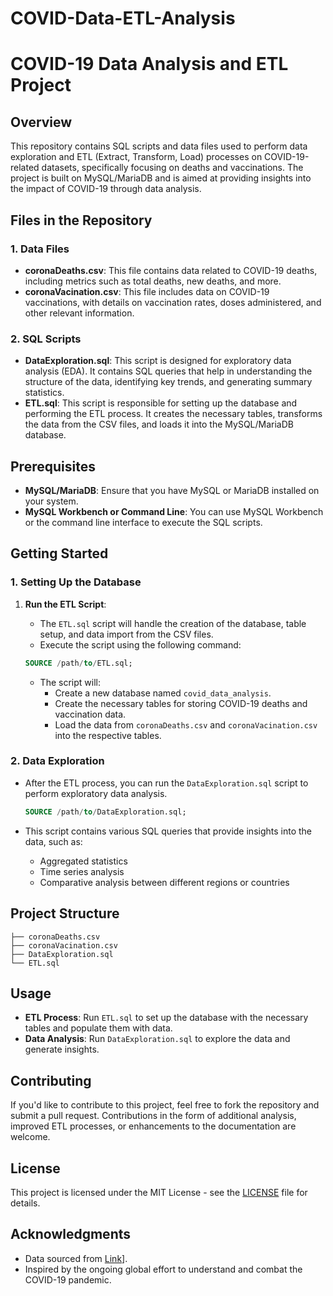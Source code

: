 # COVID-Data-ETL-Analysis
# COVID-19 Data Analysis and ETL Project

## Overview

This repository contains SQL scripts and data files used to perform data exploration and ETL (Extract, Transform, Load) processes on COVID-19-related datasets, specifically focusing on deaths and vaccinations. The project is built on MySQL/MariaDB and is aimed at providing insights into the impact of COVID-19 through data analysis.

## Files in the Repository

### 1. Data Files
- **coronaDeaths.csv**: This file contains data related to COVID-19 deaths, including metrics such as total deaths, new deaths, and more.
- **coronaVacination.csv**: This file includes data on COVID-19 vaccinations, with details on vaccination rates, doses administered, and other relevant information.

### 2. SQL Scripts
- **DataExploration.sql**: This script is designed for exploratory data analysis (EDA). It contains SQL queries that help in understanding the structure of the data, identifying key trends, and generating summary statistics.
- **ETL.sql**: This script is responsible for setting up the database and performing the ETL process. It creates the necessary tables, transforms the data from the CSV files, and loads it into the MySQL/MariaDB database.

## Prerequisites

- **MySQL/MariaDB**: Ensure that you have MySQL or MariaDB installed on your system.
- **MySQL Workbench or Command Line**: You can use MySQL Workbench or the command line interface to execute the SQL scripts.

## Getting Started

### 1. Setting Up the Database

1. **Run the ETL Script**:
    - The `ETL.sql` script will handle the creation of the database, table setup, and data import from the CSV files.
    - Execute the script using the following command:

    ```sql
    SOURCE /path/to/ETL.sql;
    ```

    - The script will:
        - Create a new database named `covid_data_analysis`.
        - Create the necessary tables for storing COVID-19 deaths and vaccination data.
        - Load the data from `coronaDeaths.csv` and `coronaVacination.csv` into the respective tables.

### 2. Data Exploration

- After the ETL process, you can run the `DataExploration.sql` script to perform exploratory data analysis.

    ```sql
    SOURCE /path/to/DataExploration.sql;
    ```

- This script contains various SQL queries that provide insights into the data, such as:
    - Aggregated statistics
    - Time series analysis
    - Comparative analysis between different regions or countries

## Project Structure

```plaintext
├── coronaDeaths.csv
├── coronaVacination.csv
├── DataExploration.sql
└── ETL.sql
```

## Usage

- **ETL Process**: Run `ETL.sql` to set up the database with the necessary tables and populate them with data.
- **Data Analysis**: Run `DataExploration.sql` to explore the data and generate insights.

## Contributing

If you'd like to contribute to this project, feel free to fork the repository and submit a pull request. Contributions in the form of additional analysis, improved ETL processes, or enhancements to the documentation are welcome.

## License

This project is licensed under the MIT License - see the [LICENSE](LICENSE) file for details.

## Acknowledgments

- Data sourced from [Link](https://ourworldindata.org/covid-deaths)].
- Inspired by the ongoing global effort to understand and combat the COVID-19 pandemic.
